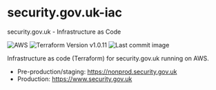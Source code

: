 # security.gov.uk-iac

security.gov.uk - Infrastructure as Code

![AWS](https://img.shields.io/badge/AWS-%23FF9900.svg?style=for-the-badge&logo=amazon-aws&logoColor=white)
![Terraform Version v1.0.11](https://img.shields.io/badge/Terraform-v1.0.11-blueviolet?style=for-the-badge&logo=terraform)
![Last commit image](https://img.shields.io/github/last-commit/cabinetoffice/security.gov.uk-iac?style=for-the-badge&logo=github)

Infrastructure as code (Terraform) for security.gov.uk running on AWS.

- Pre-production/staging: <https://nonprod.security.gov.uk>
- Production: <https://www.security.gov.uk>
